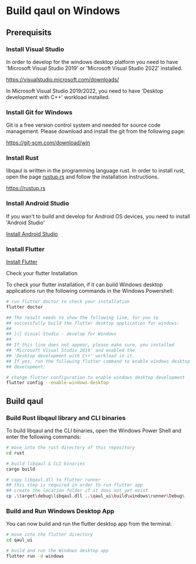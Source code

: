 # Build qaul on Windows

## Prerequisits
### Install Visual Studio

In order to develop for the windows desktop platform you need to have 'Microsoft Visual Studio 2019' or 'Microsoft Visual Studio 2022' installed.

<https://visualstudio.microsoft.com/downloads/>

In Microsoft Visual Studio 2019/2022, you need to have 'Desktop development with C++' workload installed.

### Install Git for Windows

Git is a free version control system and needed for source code management.
Please download and install the git from the following page:

<https://git-scm.com/download/win>

### Install Rust

libqaul is written in the programming language rust.
In order to install rust, open the page [rustup.rs](https://rustup.rs) and follow the installation instructions.

<https://rustup.rs>

### Install Android Studio

If you wan't to build and develop for Android OS devices, you need to install 'Android Studio'

[Install Android Studio](qaul/flutter/android.md)


### Install Flutter

[Install Flutter](qaul/flutter/flutter-install.md)

Check your flutter Installation 

To check your flutter installation, if it can build Windows desktop applications run the following commands in the Windows Powershell:

```sh
# run flutter doctor to check your installation
flutter doctor

## The result needs to show the following line, for you to 
## successfully build the flutter desktop application for windows:
## 
## [√] Visual Studio - develop for Windows
## 
## If this line does not appear, please make sure, you installed 
## 'Microsoft Visual Studio 2019' and enabled the 
## 'Desktop development with C++' workload in it.
## If yes, run the following flutter command to enable windows desktop
## development:

# change flutter configuration to enable windows desktop development
flutter config --enable-windows-desktop
```

## Build qaul

### Build Rust libqaul library and CLI binaries

To build libqaul and the CLI binaries, open the Windows Power Shell and enter the following commands:

```sh
# move into the rust directory of this repository
cd rust

# build libqaul & CLI binaries
cargo build

# copy libqaul.dll to flutter runner
## this step is required in order to run flutter app
## create the location folder if it does not yet exist
cp .\target\debug\libqaul.dll ..\qaul_ui\build\windows\runner\Debug\
```

### Build and Run Windows Desktop App

You can now build and run the flutter desktop app from the terminal:

```sh
# move into the flutter directory
cd qaul_ui

# build and run the Windows desktop app
flutter run -d windows
```
